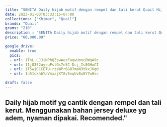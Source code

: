 ```yaml
---
title: "SENITA Daily hijab motif dengan rempel dan tali kerut Quail Hijab bahan jersey"
date: 2023-01-03T03:33:15+07:00
collections: ["Khimar", "Quail"]
brands: "Quail"
grams: "210"
description : "SENITA Daily hijab motif dengan rempel dan tali kerut Quail Hijab bahan jersey"
price: "60,000.00"

google_drive:
  enable: true
  pics:
  - url: 1TnL_LJJiNPhQZswWezFugwUoncBWqA9c
  - url: 11jO352uyruPstGs7n5C-Dcj_Is8GHoCI
  - url: 1T5wjCCCETU-rzsWPr6GO7maN3tkxJKgd
  - url: 1n51ckhbYaVmxajXT8vSvqUv8u0Y7wHsc

draft: false
---
```


Daily hijab motif yg cantik dengan rempel dan tali kerut. Menggunakan bahan jersey deluxe yg adem, nyaman dipakai. Recomended."
-----------    
 
